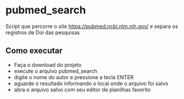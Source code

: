 # pubmed_search

Script que percorre o site https://pubmed.ncbi.nlm.nih.gov/ e separa os registros de Doi das pesquisas

## Como executar 

* Faça o download do projeto
* execute o arquivo pubmed_search
* digite o nome do autor e pressione a tecla ENTER
* aguarde o resultado informando o local onde o arquivo foi salvo
* abra o arquivo salvo com seu editor de planilhas favorito
